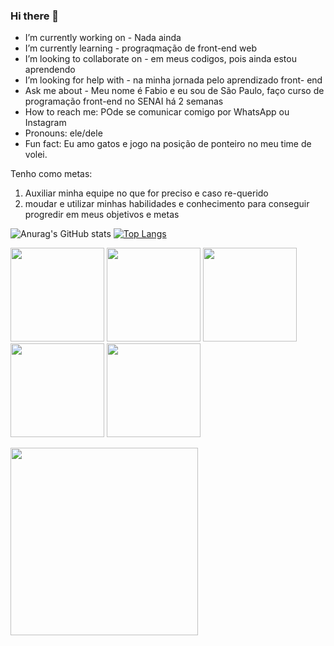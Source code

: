 ### Hi there 👋

-  I’m currently working on - Nada ainda 
-  I’m currently learning - prograqmação de front-end web
-  I’m looking to collaborate on - em meus codigos, pois ainda estou aprendendo
-  I’m looking for help with - na minha jornada pelo aprendizado front- end
-  Ask me about - Meu nome é Fabio e eu sou de São Paulo, faço curso de programação front-end no SENAI há 2 semanas 
-  How to reach me: POde se comunicar comigo por WhatsApp ou Instagram 
-  Pronouns: ele/dele
-  Fun fact: Eu amo gatos e jogo na posição de ponteiro no meu time de volei.

Tenho como metas:

1. Auxiliar minha equipe no que for preciso e caso re-querido
2. moudar e utilizar minhas habilidades e conhecimento para conseguir progredir em meus objetivos e metas

![Anurag's GitHub stats](https://github-readme-stats.vercel.app/api?username=Fabio42-sys&show_icons=true&theme=radical) [![Top Langs](https://github-readme-stats.vercel.app/api/top-langs/?username=Fabio42-sys&layout=donut)](https://github.com/Fabio42-sys/github-readme-stats)

 <img height="150" src="https://cdn.jsdelivr.net/gh/devicons/devicon/icons/github/github-original.svg" /> <img height="150"
 src="https://cdn.jsdelivr.net/gh/devicons/devicon/icons/html5/html5-original-wordmark.svg" />  <img  height="150" src="https://cdn.jsdelivr.net/gh/devicons/devicon/icons/vscode/vscode-plain-wordmark.svg" /> <img height="150" src="https://cdn.jsdelivr.net/gh/devicons/devicon/icons/git/git-original-wordmark.svg" /> <img height="150" src="https://cdn.jsdelivr.net/gh/devicons/devicon/icons/javascript/javascript-plain.svg" />

<img height="300" src="https://avatars.githubusercontent.com/u/142447343?s=400&u=578808d1366def4aa91bd6fcda8c2227d4d1f7c3&v=4" />
